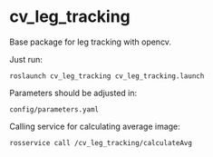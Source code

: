 # cv_leg_tracking
Base package for leg tracking with opencv.

Just run: 
```
roslaunch cv_leg_tracking cv_leg_tracking.launch 
```
Parameters should be adjusted in:
```
config/parameters.yaml
```
Calling service for calculating average image:
```
rosservice call /cv_leg_tracking/calculateAvg
```
